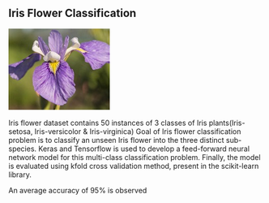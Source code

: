 ## Iris Flower Classification

![Iris](/_images/iris-image-1.jpg)

Iris flower dataset contains 50 instances of 3 classes of Iris plants(Iris-setosa, Iris-versicolor & Iris-virginica)
Goal of Iris flower classification problem is to classify an unseen Iris flower into the three distinct sub-species.
Keras and Tensorflow is used to develop a feed-forward neural network model for this multi-class classification problem.
Finally, the model is evaluated using kfold cross validation method, present in the scikit-learn library.

An average accuracy of 95% is observed
